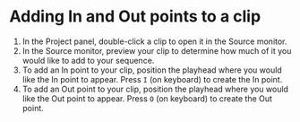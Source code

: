# Adding In and Out points to a clip

1. In the Project panel, double-click a clip to open it in the Source monitor.
2. In the Source monitor, preview your clip to determine how much of it you would like to add to your sequence.
3. To add an In point to your clip, position the playhead where you would like the In point to appear. Press `I` (on keyboard) to create the In point.
4. To add an Out point to your clip, position the playhead where you would like the Out point to appear. Press `O` (on keyboard) to create the Out point.


